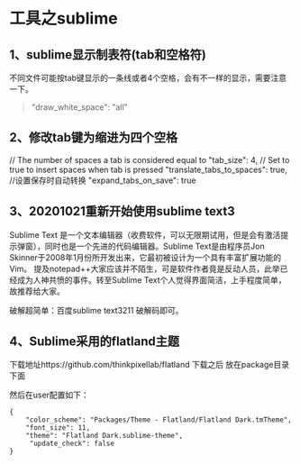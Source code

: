 # 工具之sublime

## 1、sublime显示制表符(tab和空格符)
不同文件可能按tab键显示的一条线或者4个空格，会有不一样的显示，需要注意一下。

>"draw_white_space": "all"

## 2、修改tab键为缩进为四个空格
// The number of spaces a tab is considered equal to
"tab_size": 4,
// Set to true to insert spaces when tab is pressed
"translate_tabs_to_spaces": true,
//设置保存时自动转换
"expand_tabs_on_save": true

## 3、20201021重新开始使用sublime text3
Sublime Text 是一个文本编辑器（收费软件，可以无限期试用，但是会有激活提示弹窗），同时也是一个先进的代码编辑器。Sublime Text是由程序员Jon Skinner于2008年1月份所开发出来，它最初被设计为一个具有丰富扩展功能的Vim。
提及notepad++大家应该并不陌生，可是软件作者竟是反动人员，此举已经成为人神共愤的事件。转至Sublime Text个人觉得界面简洁，上手程度简单，故推荐给大家。

破解超简单：百度sublime text3211 破解码即可。


## 4、Sublime采用的flatland主题
下载地址https://github.com/thinkpixellab/flatland
下载之后 放在package目录下面

然后在user配置如下：
```
{
	"color_scheme": "Packages/Theme - Flatland/Flatland Dark.tmTheme",
	"font_size": 11,
	"theme": "Flatland Dark.sublime-theme",
	 "update_check": false
}
```


















